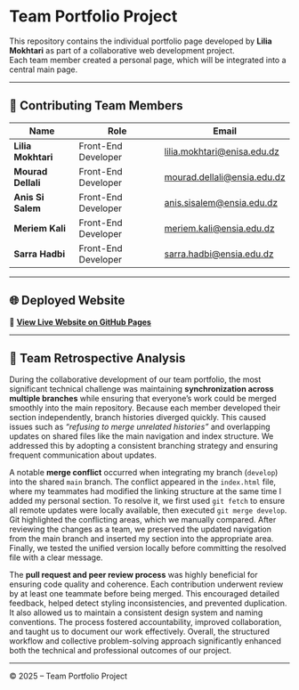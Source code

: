 
# Team Portfolio Project

This repository contains the individual portfolio page developed by **Lilia Mokhtari** as part of a collaborative web development project.  
Each team member created a personal page, which will be integrated into a central main page.

---

## 👥 Contributing Team Members

| Name | Role | Email | 
|------|------|--------|
| **Lilia Mokhtari** | Front-End Developer | lilia.mokhtari@enisa.edu.dz |
| **Mourad Dellali** | Front-End Developer | mourad.dellali@ensia.edu.dz |
| **Anis Si Salem**  | Front-End Developer | anis.sisalem@ensia.edu.dz   |
| **Meriem Kali**    | Front-End Developer | meriem.kali@ensia.edu.dz    |
| **Sarra Hadbi**    | Front-End Developer | sarra.hadbi@ensia.edu.dz    |




---

## 🌐 Deployed Website

🔗 **[View Live Website on GitHub Pages](https://LiliaMokhtari.github.io/portfolio/)**

---

## 🧠 Team Retrospective Analysis 

During the collaborative development of our team portfolio, the most significant technical challenge was maintaining **synchronization across multiple branches** while ensuring that everyone’s work could be merged smoothly into the main repository. Because each member developed their section independently, branch histories diverged quickly. This caused issues such as *“refusing to merge unrelated histories”* and overlapping updates on shared files like the main navigation and index structure. We addressed this by adopting a consistent branching strategy and ensuring frequent communication about updates.

A notable **merge conflict** occurred when integrating my branch (`develop`) into the shared `main` branch. The conflict appeared in the `index.html` file, where my teammates had modified the linking structure at the same time I added my personal section. To resolve it, we first used `git fetch` to ensure all remote updates were locally available, then executed `git merge develop`. Git highlighted the conflicting areas, which we manually compared. After reviewing the changes as a team, we preserved the updated navigation from the main branch and inserted my section into the appropriate area. Finally, we tested the unified version locally before committing the resolved file with a clear message.

The **pull request and peer review process** was highly beneficial for ensuring code quality and coherence. Each contribution underwent review by at least one teammate before being merged. This encouraged detailed feedback, helped detect styling inconsistencies, and prevented duplication. It also allowed us to maintain a consistent design system and naming conventions. The process fostered accountability, improved collaboration, and taught us to document our work effectively. Overall, the structured workflow and collective problem-solving approach significantly enhanced both the technical and professional outcomes of our project.

---

© 2025 – Team Portfolio Project
